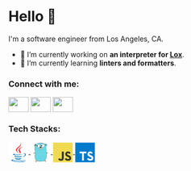 # Hello 👋

I'm a software engineer from Los Angeles, CA.

- 🔭 I’m currently working on **an interpreter for [Lox](https://craftinginterpreters.com)**.
- 🌱 I’m currently learning **linters and formatters**.

<h3 align="left">Connect with me:</h3>
<p align="left">
  <a href="https://linkedin.com/in/kevin-hwa-lee">
    <img
      align="center"
      src="https://raw.githubusercontent.com/rahuldkjain/github-profile-readme-generator/master/src/images/icons/Social/linked-in-alt.svg"
      height="30"
      width="40"
  /></a>
  <a href="https://stackoverflow.com/users/6752025/kevin-lee"
    ><img
      align="center"
      src="https://raw.githubusercontent.com/rahuldkjain/github-profile-readme-generator/master/src/images/icons/Social/stack-overflow.svg"
      height="30"
      width="40"
  /></a>
  <a href="https://www.leetcode.com/kevhlee"
    ><img
      align="center"
      src="https://raw.githubusercontent.com/rahuldkjain/github-profile-readme-generator/master/src/images/icons/Social/leet-code.svg"
      height="30"
      width="40"
  /></a>
</p>

<h3 align="left">Tech Stacks:</h3>
<p align="left">
  <a href="https://www.java.com">
    <img
      align="center"
      src="https://raw.githubusercontent.com/devicons/devicon/master/icons/java/java-original.svg"
      alt="java"
      width="40"
      height="40"
    />
  </a>
  <a href="https://golang.org">
    <img
      align="center"
      src="https://raw.githubusercontent.com/devicons/devicon/master/icons/go/go-original.svg"
      alt="go"
      width="40"
      height="40"
    />
  </a>
  <a href="https://developer.mozilla.org/en-US/docs/Web/JavaScript">
    <img
      align="center"
      src="https://raw.githubusercontent.com/devicons/devicon/master/icons/javascript/javascript-original.svg"
      alt="javascript"
      width="40"
      height="40"
    />
  </a>
  <a href="https://www.typescriptlang.org/">
    <img
      align="center"
      src="https://raw.githubusercontent.com/devicons/devicon/master/icons/typescript/typescript-original.svg"
      alt="typescript"
      width="40"
      height="40"
    />
  </a>
</p>

